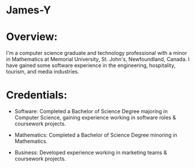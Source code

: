 # James-Y

# Overview:

I'm a computer science graduate and technology professional with a minor in Mathematics at Memorial University, St. John's, Newfoundland, Canada. I have gained some software experience in the engineering, hospitality, tourism, and media industries. 

# Credentials:

- Software: Completed a Bachelor of Science Degree majoring in Computer Science, gaining experience working in software roles & coursework projects.

- Mathematics: Completed a Bachelor of Science Degree minoring in Mathematics.

- Business: Developed experience working in marketing teams & coursework projects.
